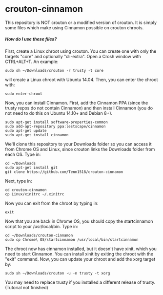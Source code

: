 # crouton-cinnamon

This repository is NOT crouton or a modified version of crouton. It is simply some files which make using Cinnamon possible on crouton chroots.

##### How do I use these files?
First, create a Linux chroot using crouton. You can create one with only the targets "core" and optionally "cli-extra". Open a Crosh window with CTRL+ALT+T. An example:
```
sudo sh ~/Downloads/crouton -r trusty -t core
```
will create a Linux chroot with Ubuntu 14.04. Then, you can enter the chroot with:
```
sudo enter-chroot
```
Now, you can install Cinnamon. First, add the Cinnamon PPA (since the trusty repos do not contain Cinnamon) and then install Cinnamon (you do not need to do this on Ubuntu 14.10+ and Debian 8+).
```
sudo apt-get install software-properties-common
sudo add-apt-repository ppa:lestscape/cinnamon
sudo apt-get update
sudo apt-get install cinnamon
```
We'll clone this repository to your Downloads folder so you can access it from Chrome OS and Linux, since crouton links the Downloads folder from each OS. Type in:
```
cd ~/Downloads
sudo apt-get install git
git clone https://github.com/Tenn1518/crouton-cinnamon
```
Next, type in:
```
cd crouton-cinnamon
cp Linux/xinitrc ~/.xinitrc
```
Now you can exit from the chroot by typing in:
```
exit
```
Now that you are back in Chrome OS, you should copy the startcinnamon script to your /usr/local/bin. Type in:
```
cd ~/Downloads/crouton-cinnamon
sudo cp Chrome\ OS/startcinnamon /usr/local/bin/startcinnamon
```
The chroot now has cinnamon installed, but it doesn't have xinit, which you need to start Cinnamon. You can install xinit by exiting the chroot with the "exit" command. Now, you can update your chroot and add the xorg target by:
```
sudo sh ~/Downloads/crouton -u -n trusty -t xorg
``` 
You may need to replace trusty if you installed a different release of trusty.
(Tutorial not finished)
